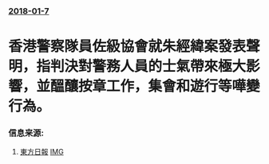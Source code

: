 ### [2018-01-7](/news/2018/01/7/index.md)

##### 
# 香港警察隊員佐級協會就朱經緯案發表聲明，指判決對警務人員的士氣帶來極大影響，並醞釀按章工作，集會和遊行等嘩變行為。 




### 信息来源:

1. [東方日報](http://orientaldaily.on.cc/cnt/news/20180108/00174_001.html) [IMG](https://orientaldaily.on.cc/cnt/news/20180108/photo/0108-00174-001b1.jpg)
